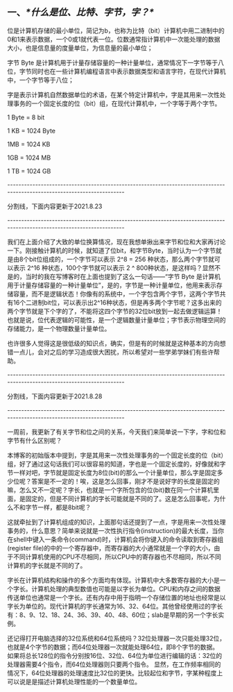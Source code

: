 ## **一、*****\*什么是位、比特、字节，字？\****

  位是计算机存储的最小单位，简记为b，也称为比特（bit）计算机中用二进制中的0和1来表示数据，一个0或1就代表一位。位数通常指计算机中一次能处理的数据大小，也是信息量的度量单位，为信息量的最小单位；

 

  字节 Byte 是计算机用于计量存储容量的一种计量单位，通常情况下一字节等于八位，字节同时也在一些计算机编程语言中表示数据类型和语言字符，在现代计算机中，一个字节等于八位；

 

  字是表示计算机自然数据单位的术语，在某个特定计算机中，字是其用来一次性处理事务的一个固定长度的位（bit）组，在现代计算机中，一个字等于两个字节。

 

 

1 Byte = 8 bit

 

1 KB = 1024 Byte

 

1MB = 1024 KB

 

1GB = 1024 MB

 

1 TB = 1024 GB

 

\------------------------------------------------------------------------------------------------------------------------

 

分割线，下面内容更新于2021.8.23

 

\------------------------------------------------------------------------------------------------------------------------

 

我们在上面介绍了大致的单位换算情况，现在我想单揪出来字节和位和大家再讨论一下。刚接触计算机的时候，就知道了位bit，和字节Byte，当时认为一个字节就是由8个bit位组成的，一个字节可以表示 2^8 = 256 种状态，那么两个字节就可以表示 2^16 种状态，100个字节就可以表示 2 ^ 800种状态，是这样吗？显然不是的，当时的我在写博客时在上面也提到了这么一句话——“字节 Byte 是计算机用于计量存储容量的一种计量单位”，是的，字节是一种计量单位，他用来表示存储容量，而不是逻辑状态！你像有的系统中，一个字包含两个字节，这两个字节共有16个二进制bit位，可以表示出2^16种状态，但是再多两个字节呢？这多出来的两个字节就是下个字的了，不能将这四个字节的32位bit放到一起去做逻辑运算！也就是说，位代表逻辑的可能性，是一个逻辑数量计量单位；字节表示物理空间的存储能力，是一个物理数量计量单位。

 

也许很多人觉得这是很低级的知识点，确实，但是有的时候就是这种基本的方向想错一点儿，会对之后的学习造成很大困扰，所以希望对一些学弟学妹们有些许帮助。

 

\------------------------------------------------------------------------------------------------------------------------

 

分割线，下面内容更新于2021.8.28

 

\------------------------------------------------------------------------------------------------------------------------

 

​    一周前，我更新了有关字节和位之间的关系，今天我们来简单说一下字，字和位和字节有什么区别呢？

 

​    本博客的初始版本中提到，字是其用来一次性处理事务的一个固定长度的位（bit）组，好了通过这句话我们可以很容易的知道，字也是一个固定长度的，好像就和字节一样对吧，字节就是固定长度为8位(bit)的那么一个计量单位，那么字是固定多少位呢？答案是不一定的！唉，这是怎么回事，刚才不是说好字的长度是固定的嘛，怎么又不一定呢？字长，也就是一个字所包含的位(bit)数在同一个计算机里面，是固定的，但是不同计算机的字长可能就是不同的了。这是怎么回事呢，为什么不和字节一样，都是8bit呢？

 

​    这就牵扯到了计算机组成的知识，上面那句话还提到了一点，字是用来一次性处理事务的，什么意思？简单来说就是一次性执行指令(instruction)的最大长度，当你在shell中键入一条命令(command)时，计算机会将你键入的命令读取到寄存器组(register file)的中的一个寄存器中，而寄存器的大小通常就是一个字的大小，由于不同计算机使用的CPU不尽相同，所以CPU中的寄存器也不尽相同，所以不同计算机的字长就是不同的了。

 

​    字长在计算机结构和操作的多个方面均有体现。计算机中大多数寄存器的大小是一个字长。计算机处理的典型数值也可能是以字长为单位。CPU和内存之间的数据传送单位也通常是一个字长。还有内存中用于指明一个存储位置的地址也经常是以字长为单位的。现代计算机的字长通常为16、32、64位。其他曾经使用过的字长有：8、9、12、18、24、36、39、40、48、60位；slab是早期的另一个字长实例。

 

​    还记得打开电脑选择的32位系统和64位系统吗？32位处理器一次只能处理32位，也就是4个字节的数据；而64位处理器一次就能处理64位，即8个字节的数据。 如果将总长128位的指令分别按16位、32位、64位为单位进行编辑的话：32位的处理器需要4个指令，而64位处理器则只要两个指令。 显然，在工作频率相同的情况下，64位处理器的处理速度比32位的更快。比较起位和字节，字某种程度上可以说是是描述计算机处理性能的一个数量单位。